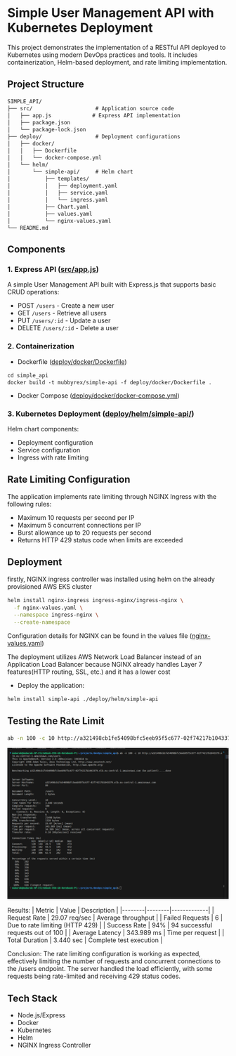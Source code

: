 # Simple User Management API with Kubernetes Deployment

This project demonstrates the implementation of a RESTful API deployed to Kubernetes using modern DevOps practices and tools. It includes containerization, Helm-based deployment, and rate limiting implementation.

## Project Structure

```
SIMPLE_API/
├── src/                    # Application source code
│   ├── app.js             # Express API implementation
│   ├── package.json
│   └── package-lock.json
├── deploy/                 # Deployment configurations
│   ├── docker/
│   │   ├── Dockerfile
│   │   └── docker-compose.yml
│   └── helm/
│       └── simple-api/     # Helm chart
│           ├── templates/
│           │   ├── deployment.yaml
│           │   ├── service.yaml
│           │   └── ingress.yaml
│           ├── Chart.yaml
│           ├── values.yaml
│           └── nginx-values.yaml
└── README.md
```

## Components

### 1. Express API ([src/app.js](src/app.js))

A simple User Management API built with Express.js that supports basic CRUD operations:

- POST `/users` - Create a new user
- GET `/users` - Retrieve all users
- PUT `/users/:id` - Update a user
- DELETE `/users/:id` - Delete a user

### 2. Containerization

- Dockerfile ([deploy/docker/Dockerfile](deploy/docker/Dockerfile))

```
cd simple_api
docker build -t mubbyrex/simple-api -f deploy/docker/Dockerfile .
```

- Docker Compose ([deploy/docker/docker-compose.yml](deploy/docker/docker-compose.yml))

### 3. Kubernetes Deployment ([deploy/helm/simple-api/](deploy/helm/simple-api/))

Helm chart components:

- Deployment configuration
- Service configuration
- Ingress with rate limiting

## Rate Limiting Configuration

The application implements rate limiting through NGINX Ingress with the following rules:

- Maximum 10 requests per second per IP
- Maximum 5 concurrent connections per IP
- Burst allowance up to 20 requests per second
- Returns HTTP 429 status code when limits are exceeded

## Deployment

firstly, NGINX ingress controller was installed using helm on the already provisioned AWS EKS cluster

```bash
helm install nginx-ingress ingress-nginx/ingress-nginx \
  -f nginx-values.yaml \
  --namespace ingress-nginx \
  --create-namespace
```

Configuration details for NGINX can be found in the values file ([nginx-values.yaml](deploy/helm/simple-api/nginx-values.yaml))

The deployment utilizes AWS Network Load Balancer instead of an Application Load Balancer because NGINX already handles Layer 7 features(HTTP routing, SSL, etc.) and it has a lower cost

- Deploy the application:

```bash
helm install simple-api ./deploy/helm/simple-api
```

## Testing the Rate Limit

```bash
ab -n 100 -c 10 http://a321498cb1fe54098bfc5eeb95f5c677-02f74217b1043379.elb.eu-central-1.amazonaws.com/users
```

![Alt text](images/image.png)

Results:
| Metric | Value | Description |
|--------|--------|-------------|
| Request Rate | 29.07 req/sec | Average throughput |
| Failed Requests | 6 | Due to rate limiting (HTTP 429) |
| Success Rate | 94% | 94 successful requests out of 100 |
| Average Latency | 343.989 ms | Time per request |
| Total Duration | 3.440 sec | Complete test execution |

Conclusion: The rate limiting configuration is working as expected, effectively limiting the number of requests and concurrent connections to the /users endpoint. The server handled the load efficiently, with some requests being rate-limited and receiving 429 status codes.

## Tech Stack

- Node.js/Express
- Docker
- Kubernetes
- Helm
- NGINX Ingress Controller
